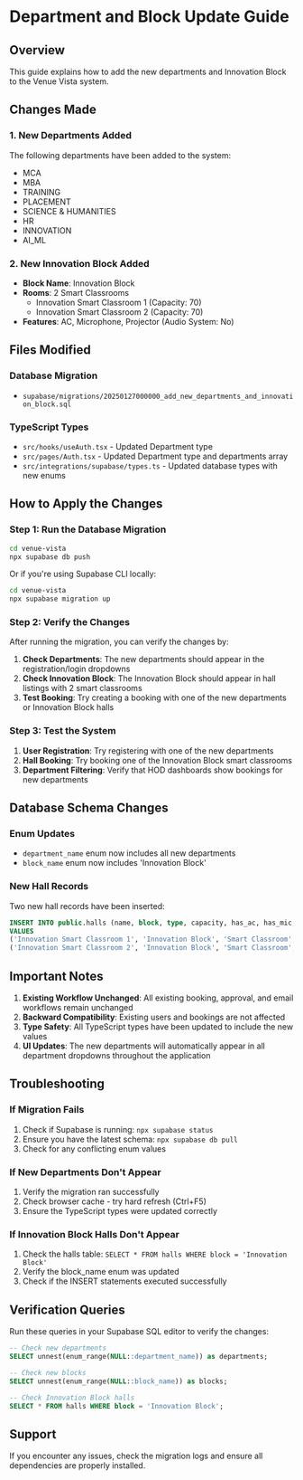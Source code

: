 # Department and Block Update Guide

## Overview
This guide explains how to add the new departments and Innovation Block to the Venue Vista system.

## Changes Made

### 1. New Departments Added
The following departments have been added to the system:
- MCA
- MBA  
- TRAINING
- PLACEMENT
- SCIENCE & HUMANITIES
- HR
- INNOVATION
- AI_ML

### 2. New Innovation Block Added
- **Block Name**: Innovation Block
- **Rooms**: 2 Smart Classrooms
  - Innovation Smart Classroom 1 (Capacity: 70)
  - Innovation Smart Classroom 2 (Capacity: 70)
- **Features**: AC, Microphone, Projector (Audio System: No)

## Files Modified

### Database Migration
- `supabase/migrations/20250127000000_add_new_departments_and_innovation_block.sql`

### TypeScript Types
- `src/hooks/useAuth.tsx` - Updated Department type
- `src/pages/Auth.tsx` - Updated Department type and departments array
- `src/integrations/supabase/types.ts` - Updated database types with new enums

## How to Apply the Changes

### Step 1: Run the Database Migration
```bash
cd venue-vista
npx supabase db push
```

Or if you're using Supabase CLI locally:
```bash
cd venue-vista
npx supabase migration up
```

### Step 2: Verify the Changes
After running the migration, you can verify the changes by:

1. **Check Departments**: The new departments should appear in the registration/login dropdowns
2. **Check Innovation Block**: The Innovation Block should appear in hall listings with 2 smart classrooms
3. **Test Booking**: Try creating a booking with one of the new departments or Innovation Block halls

### Step 3: Test the System
1. **User Registration**: Try registering with one of the new departments
2. **Hall Booking**: Try booking one of the Innovation Block smart classrooms
3. **Department Filtering**: Verify that HOD dashboards show bookings for new departments

## Database Schema Changes

### Enum Updates
- `department_name` enum now includes all new departments
- `block_name` enum now includes 'Innovation Block'

### New Hall Records
Two new hall records have been inserted:
```sql
INSERT INTO public.halls (name, block, type, capacity, has_ac, has_mic, has_projector, has_audio_system)
VALUES 
('Innovation Smart Classroom 1', 'Innovation Block', 'Smart Classroom', 70, true, true, true, false),
('Innovation Smart Classroom 2', 'Innovation Block', 'Smart Classroom', 70, true, true, true, false);
```

## Important Notes

1. **Existing Workflow Unchanged**: All existing booking, approval, and email workflows remain unchanged
2. **Backward Compatibility**: Existing users and bookings are not affected
3. **Type Safety**: All TypeScript types have been updated to include the new values
4. **UI Updates**: The new departments will automatically appear in all department dropdowns throughout the application

## Troubleshooting

### If Migration Fails
1. Check if Supabase is running: `npx supabase status`
2. Ensure you have the latest schema: `npx supabase db pull`
3. Check for any conflicting enum values

### If New Departments Don't Appear
1. Verify the migration ran successfully
2. Check browser cache - try hard refresh (Ctrl+F5)
3. Ensure the TypeScript types were updated correctly

### If Innovation Block Halls Don't Appear
1. Check the halls table: `SELECT * FROM halls WHERE block = 'Innovation Block'`
2. Verify the block_name enum was updated
3. Check if the INSERT statements executed successfully

## Verification Queries

Run these queries in your Supabase SQL editor to verify the changes:

```sql
-- Check new departments
SELECT unnest(enum_range(NULL::department_name)) as departments;

-- Check new blocks  
SELECT unnest(enum_range(NULL::block_name)) as blocks;

-- Check Innovation Block halls
SELECT * FROM halls WHERE block = 'Innovation Block';
```

## Support
If you encounter any issues, check the migration logs and ensure all dependencies are properly installed.
